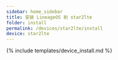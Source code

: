 ```yaml
---
sidebar: home_sidebar
title: 安装 LineageOS 到 star2lte
folder: install
permalink: /devices/star2lte/install
device: star2lte
---
```

{% include templates/device_install.md %}
